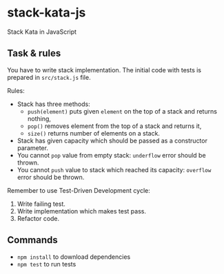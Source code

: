 # stack-kata-js

Stack Kata in JavaScript

## Task & rules

You have to write stack implementation. The initial code with tests is prepared in `src/stack.js` file.

Rules:

* Stack has three methods:
    * `push(element)` puts given `element` on the top of a stack and returns nothing,
    * `pop()` removes element from the top of a stack and returns it,
    * `size()` returns number of elements on a stack.
* Stack has given capacity which should be passed as a constructor parameter.
* You cannot `pop` value from empty stack: `underflow` error should be thrown. 
* You cannot `push` value to stack which reached its capacity: `overflow` error should be thrown. 

Remember to use Test-Driven Development cycle:
 
1. Write failing test.
1. Write implementation which makes test pass.
1. Refactor code.

## Commands

* `npm install` to download dependencies
* `npm test` to run tests
